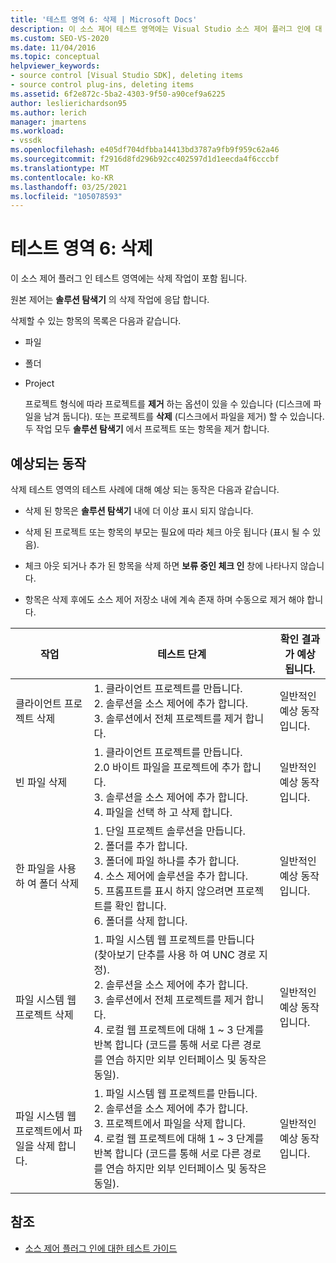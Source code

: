 ```yaml
---
title: '테스트 영역 6: 삭제 | Microsoft Docs'
description: 이 소스 제어 테스트 영역에는 Visual Studio 소스 제어 플러그 인에 대 한 솔루션 탐색기의 삭제 작업이 포함 됩니다.
ms.custom: SEO-VS-2020
ms.date: 11/04/2016
ms.topic: conceptual
helpviewer_keywords:
- source control [Visual Studio SDK], deleting items
- source control plug-ins, deleting items
ms.assetid: 6f2e872c-5ba2-4303-9f50-a90cef9a6225
author: leslierichardson95
ms.author: lerich
manager: jmartens
ms.workload:
- vssdk
ms.openlocfilehash: e405df704dfbba14413bd3787a9fb9f959c62a46
ms.sourcegitcommit: f2916d8fd296b92cc402597d1d1eecda4f6cccbf
ms.translationtype: MT
ms.contentlocale: ko-KR
ms.lasthandoff: 03/25/2021
ms.locfileid: "105078593"
---
```

# <a name="test-area-6-delete"></a>테스트 영역 6: 삭제
이 소스 제어 플러그 인 테스트 영역에는 삭제 작업이 포함 됩니다.

 원본 제어는 **솔루션 탐색기** 의 삭제 작업에 응답 합니다.

 삭제할 수 있는 항목의 목록은 다음과 같습니다.

- 파일

- 폴더

- Project

  프로젝트 형식에 따라 프로젝트를 **제거** 하는 옵션이 있을 수 있습니다 (디스크에 파일을 남겨 둡니다). 또는 프로젝트를 **삭제** (디스크에서 파일을 제거) 할 수 있습니다. 두 작업 모두 **솔루션 탐색기** 에서 프로젝트 또는 항목을 제거 합니다.

## <a name="expected-behavior"></a>예상되는 동작
 삭제 테스트 영역의 테스트 사례에 대해 예상 되는 동작은 다음과 같습니다.

- 삭제 된 항목은 **솔루션 탐색기** 내에 더 이상 표시 되지 않습니다.

- 삭제 된 프로젝트 또는 항목의 부모는 필요에 따라 체크 아웃 됩니다 (표시 될 수 있음).

- 체크 아웃 되거나 추가 된 항목을 삭제 하면 **보류 중인 체크 인** 창에 나타나지 않습니다.

- 항목은 삭제 후에도 소스 제어 저장소 내에 계속 존재 하며 수동으로 제거 해야 합니다.

|작업|테스트 단계|확인 결과가 예상 됩니다.|
|------------|----------------|--------------------------------|
|클라이언트 프로젝트 삭제|1. 클라이언트 프로젝트를 만듭니다.<br />2. 솔루션을 소스 제어에 추가 합니다.<br />3. 솔루션에서 전체 프로젝트를 제거 합니다.|일반적인 예상 동작입니다.|
|빈 파일 삭제|1. 클라이언트 프로젝트를 만듭니다.<br />2.0 바이트 파일을 프로젝트에 추가 합니다.<br />3. 솔루션을 소스 제어에 추가 합니다.<br />4. 파일을 선택 하 고 삭제 합니다.|일반적인 예상 동작입니다.|
|한 파일을 사용 하 여 폴더 삭제|1. 단일 프로젝트 솔루션을 만듭니다.<br />2. 폴더를 추가 합니다.<br />3. 폴더에 파일 하나를 추가 합니다.<br />4. 소스 제어에 솔루션을 추가 합니다.<br />5. 프롬프트를 표시 하지 않으려면 프로젝트를 확인 합니다.<br />6. 폴더를 삭제 합니다.|일반적인 예상 동작입니다.|
|파일 시스템 웹 프로젝트 삭제|1. 파일 시스템 웹 프로젝트를 만듭니다 (찾아보기 단추를 사용 하 여 UNC 경로 지정).<br />2. 솔루션을 소스 제어에 추가 합니다.<br />3. 솔루션에서 전체 프로젝트를 제거 합니다.<br />4. 로컬 웹 프로젝트에 대해 1 ~ 3 단계를 반복 합니다 (코드를 통해 서로 다른 경로를 연습 하지만 외부 인터페이스 및 동작은 동일).|일반적인 예상 동작입니다.|
|파일 시스템 웹 프로젝트에서 파일을 삭제 합니다.|1. 파일 시스템 웹 프로젝트를 만듭니다.<br />2. 솔루션을 소스 제어에 추가 합니다.<br />3. 프로젝트에서 파일을 삭제 합니다.<br />4. 로컬 웹 프로젝트에 대해 1 ~ 3 단계를 반복 합니다 (코드를 통해 서로 다른 경로를 연습 하지만 외부 인터페이스 및 동작은 동일).|일반적인 예상 동작입니다.|

## <a name="see-also"></a>참조
- [소스 제어 플러그 인에 대한 테스트 가이드](../../extensibility/internals/test-guide-for-source-control-plug-ins.md)
